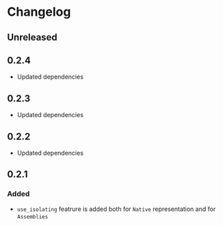 # Changelog

## Unreleased

## 0.2.4

- Updated dependencies

## 0.2.3

- Updated dependencies

## 0.2.2

- Updated dependencies
## 0.2.1
### Added

- `use_isolating` featrure is added both for `Native` representation and for `Assemblies`
